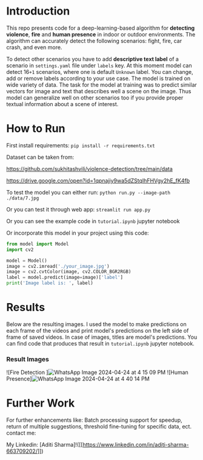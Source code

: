 # Introduction

This repo presents code for a deep-learning-based algorithm for
**detecting violence**, **fire** and **human presence** in indoor or outdoor environments. The algorithm can
accurately detect the following scenarios: fight, fire, car crash, and even
more.

To detect other scenarios you have to add **descriptive text label** of a
scenario in `settings.yaml` file under `labels` key. At this moment model can
detect 16`+1` scenarios, where one is default `Unknown` label. You can change,
add or remove labels according to your use case. The model is trained on wide
variety of data. The task for the model at training was to predict similar
vectors for image and text that describes well a scene on the image. Thus model
can generalize well on other scenarios too if you provide proper textual
information about a scene of interest.
<a name="howtorun"/>

# How to Run

First install requirements:
`pip install -r requirements.txt`

Dataset can be taken from: 

https://github.com/sukhitashvili/violence-detection/tree/main/data

https://drive.google.com/open?id=1qpnajiy9wa5dZStqIhFHVgy2hE_fK4fb

To test the model you can either run:
`python run.py --image-path ./data/7.jpg`

Or you can test it through web app:
`streamlit run app.py`

Or you can see the example code in `tutorial.ipynb` jupyter notebook

Or incorporate this model in your project using this code:

```python
from model import Model
import cv2

model = Model()
image = cv2.imread('./your_image.jpg')
image = cv2.cvtColor(image, cv2.COLOR_BGR2RGB)
label = model.predict(image=image)['label']
print('Image label is: ', label)
```

<a name="results"></a>

# Results

Below are the resulting images. I used the model to make predictions
on each frame of the videos and print model's predictions on the left side of
frame of saved videos. In case of images, titles are model's predictions. You
can find code that produces that result in `tutorial.ipynb` jupyter notebook.

### Result Images

![Fire Detection ]![WhatsApp Image 2024-04-24 at 4 15 09 PM](https://github.com/aditisharma132/SP_Bot/assets/63997962/36efe872-2ff9-4fb9-91e3-0ccf8f75ff8d)
![Human Presence]![WhatsApp Image 2024-04-24 at 4 40 14 PM](https://github.com/aditisharma132/SP_Bot/assets/63997962/c1a38acd-aa99-4452-9f7f-441c6edd7a2f)

<a name="work"></a>

# Further Work

For further enhancements like: Batch processing support for speedup, return of
multiple suggestions, threshold fine-tuning for specific data, ect. contact me:

My
Linkedin: [Aditi Sharma]!([[https://www.linkedin.com/in/aditi-sharma-663709202/]])


